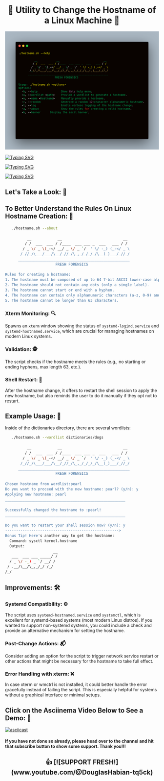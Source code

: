 <h1 align="center"> 
🤖 Utility to Change the Hostname of a Linux Machine 📛
</h1>

![Carbon Terminal Photo](https://github.com/DouglasFreshHabian/H0stnam3/blob/main/Graphics/carbon7.png)

<a href="https://git.io/typing-svg"><img src="https://readme-typing-svg.demolab.com?font=Fira+Code&pause=1000&color=00D408&width=435&lines=Linux+Hostname+Randomnizer;Terminal+Typing+Addict+%F0%9F%92%89;Bash+Shell+Divider;Linux+Filesystem+Dancer;Terminal+Emulator+Creator" alt="Typing SVG" /></a>

<a href="https://git.io/typing-svg"><img src="https://readme-typing-svg.demolab.com?font=Fira+Code&pause=1000&color=F74300&width=435&lines=Linux+Hostname+Changer;Linux+Command+Line+Junky;Seeker+Of+Linux+Knowledge;Wordlist+Cleaner+%26+Creator;Terminal+Window+Splitter+" alt="Typing SVG" /></a>

<a href="https://git.io/typing-svg"><img src="https://readme-typing-svg.demolab.com?font=Fira+Code&weight=200&pause=1000&color=4300F7&width=435&lines=64+7-bit+ASCII+lower-case+;alphanumeric+characters+or+hyphens;should+not+contain+any+dots;cannot+start+or+end+with+a+hypen;alphanumeric+characters+(a-z%2C+0-9)+;cannot+be+longer+than+63+characters" alt="Typing SVG" /></a>







## Let's Take a Look: 👀

## To Better Understand the Rules On Linux Hostname Creation: 📐
```bash
   ./hostname.sh --about

          __            __                            __
         / /  ___  ___ / /____  ___ ___ _  ___   ___ / /
        / _ \/ _ \(_-</ __/ _ \/ _ `/  ' \/ -_) (_-</ _ \
       /_//_/\___/___/\__/_//_/\_,_/_/_/_/\__(_)___/_//_/
      ___________________________________________________
                       FRESH FORENSICS

Rules for creating a hostname:
1. The hostname must be composed of up to 64 7-bit ASCII lower-case alphanumeric characters or hyphens.
2. The hostname should not contain any dots (only a single label).
3. The hostname cannot start or end with a hyphen.
4. The hostname can contain only alphanumeric characters (a-z, 0-9) and hyphens (-).
5. The hostname cannot be longer than 63 characters.
```

### Xterm Monitoring: 🔍
Spawns an `xterm` window showing the status of `systemd-logind.service` and `systemd-hostnamed.service`, which are crucial for managing hostnames on modern Linux systems.

### Validation: 🕵️ 
The script checks if the hostname meets the rules (e.g., no starting or ending hyphens, max length 63, etc.).

### Shell Restart: 🐚
After the hostname change, it offers to restart the shell session to apply the new hostname, but also reminds the user to do it manually if they opt not to restart.

## Example Usage: 📖
Inside of the dictionaries directory, there are several wordlists:
```bash
   ./hostname.sh --wordlist dictionaries/dogs

          __            __                            __
         / /  ___  ___ / /____  ___ ___ _  ___   ___ / /
        / _ \/ _ \(_-</ __/ _ \/ _ `/  ' \/ -_) (_-</ _ \
       /_//_/\___/___/\__/_//_/\_,_/_/_/_/\__(_)___/_//_/
      ___________________________________________________
                       FRESH FORENSICS

Chosen hostname from wordlist:pearl
Do you want to proceed with the new hostname: pearl? (y/n): y
Applying new hostname: pearl
_______________________________________________________

Successfully changed the hostname to :pearl!
_______________________________________________________

Do you want to restart your shell session now? (y/n): y
---------------------------------------------------->
Bonus Tip! Here's another way to get the hostname:
  Command: sysctl kernel.hostname
  Output:
                      __
   ___  ___ ___ _____/ /
  / _ \/ -_) _ `/ __/ / 
 / .__/\__/\_,_/_/ /_/  
/_/  

```

## Improvements: 🛠
### Systemd Compatibility: ⚙️ 
The script uses `systemd-hostnamed.service` and `systemctl`, which is excellent for systemd-based systems (most modern Linux distros). 
If you wanted to support non-systemd systems, you could include a check and provide an alternative mechanism for setting the hostname.

### Post-Change Actions: 📬 
Consider adding an option for the script to trigger network service restart or other actions that might be necessary for the hostname to take full effect.

### Error Handling with xterm: ❌ 
In case xterm or wmctrl is not installed, it could better handle the error gracefully instead of failing the script. This is especially helpful for systems without a graphical interface or minimal setups.

## Click on the Asciinema Video Below to See a Demo: 🔗

[![asciicast](https://asciinema.org/a/715001.svg)](https://asciinema.org/a/715001?t=00:06)





#### If you have not done so already, please head over to the channel and hit that subscribe button to show some support. Thank you!!!

<h2 align="center">
👍 [![SUPPORT FRESH!](www.youtube.com/@DouglasHabian-tq5ck) 
</h2>



<!-- 
 ____    ___   ____    ____                 _ 
|  _ \  |_ _| |  _ \  |  _ \ ___  __ _ _ __| |
| |_) |  | |  | |_) | | |_) / _ \/ _` | '__| |
|  _ < _ | | _|  __/  |  __/  __/ (_| | |  | |
|_| \_(_)___(_)_| (_) |_|   \___|\__,_|_|  |_|
                                                                                                                            
 _____              _       _____                        _          
|  ___| __ ___  ___| |__   |  ___|__  _ __ ___ _ __  ___(_) ___ ___ 
| |_ | '__/ _ \/ __| '_ \  | |_ / _ \| '__/ _ \ '_ \/ __| |/ __/ __|
|  _|| | |  __/\__ \ | | | |  _| (_) | | |  __/ | | \__ \ | (__\__ \
|_|  |_|  \___||___/_| |_| |_|  \___/|_|  \___|_| |_|___/_|\___|___/
        dfresh@tutanota.com Fresh Forensics, LLC 2025 -->

<!-- Providing this material to the world is costing me greatly. -->
